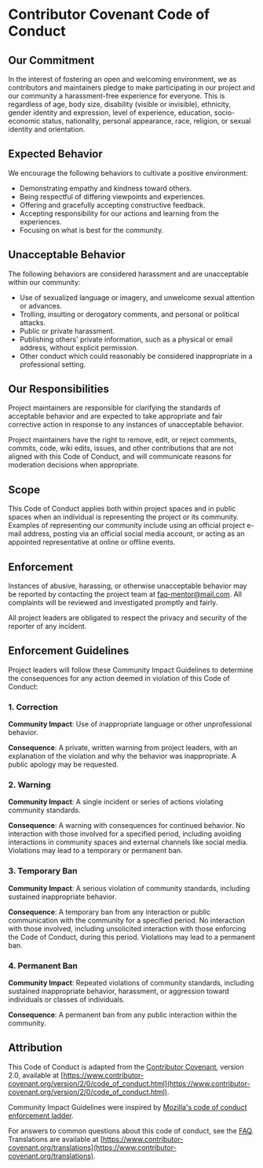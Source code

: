 # Contributor Covenant Code of Conduct

## Our Commitment

In the interest of fostering an open and welcoming environment, we as contributors and maintainers pledge to make participating in our project and our community a harassment-free experience for everyone. This is regardless of age, body size, disability (visible or invisible), ethnicity, gender identity and expression, level of experience, education, socio-economic status, nationality, personal appearance, race, religion, or sexual identity and orientation.

## Expected Behavior

We encourage the following behaviors to cultivate a positive environment:

- Demonstrating empathy and kindness toward others.
- Being respectful of differing viewpoints and experiences.
- Offering and gracefully accepting constructive feedback.
- Accepting responsibility for our actions and learning from the experiences.
- Focusing on what is best for the community.

## Unacceptable Behavior

The following behaviors are considered harassment and are unacceptable within our community:

- Use of sexualized language or imagery, and unwelcome sexual attention or advances.
- Trolling, insulting or derogatory comments, and personal or political attacks.
- Public or private harassment.
- Publishing others' private information, such as a physical or email address, without explicit permission.
- Other conduct which could reasonably be considered inappropriate in a professional setting.

## Our Responsibilities

Project maintainers are responsible for clarifying the standards of acceptable behavior and are expected to take appropriate and fair corrective action in response to any instances of unacceptable behavior.

Project maintainers have the right to remove, edit, or reject comments, commits, code, wiki edits, issues, and other contributions that are not aligned with this Code of Conduct, and will communicate reasons for moderation decisions when appropriate.

## Scope

This Code of Conduct applies both within project spaces and in public spaces when an individual is representing the project or its community. Examples of representing our community include using an official project e-mail address, posting via an official social media account, or acting as an appointed representative at online or offline events.

## Enforcement

Instances of abusive, harassing, or otherwise unacceptable behavior may be reported by contacting the project team at faq-mentor@mail.com. All complaints will be reviewed and investigated promptly and fairly.

All project leaders are obligated to respect the privacy and security of the reporter of any incident.

## Enforcement Guidelines

Project leaders will follow these Community Impact Guidelines to determine the consequences for any action deemed in violation of this Code of Conduct:

### 1. Correction

**Community Impact**: Use of inappropriate language or other unprofessional behavior.

**Consequence**: A private, written warning from project leaders, with an explanation of the violation and why the behavior was inappropriate. A public apology may be requested.

### 2. Warning

**Community Impact**: A single incident or series of actions violating community standards.

**Consequence**: A warning with consequences for continued behavior. No interaction with those involved for a specified period, including avoiding interactions in community spaces and external channels like social media. Violations may lead to a temporary or permanent ban.

### 3. Temporary Ban

**Community Impact**: A serious violation of community standards, including sustained inappropriate behavior.

**Consequence**: A temporary ban from any interaction or public communication with the community for a specified period. No interaction with those involved, including unsolicited interaction with those enforcing the Code of Conduct, during this period. Violations may lead to a permanent ban.

### 4. Permanent Ban

**Community Impact**: Repeated violations of community standards, including sustained inappropriate behavior, harassment, or aggression toward individuals or classes of individuals.

**Consequence**: A permanent ban from any public interaction within the community.

## Attribution

This Code of Conduct is adapted from the [Contributor Covenant](https://www.contributor-covenant.org), version 2.0, available at [https://www.contributor-covenant.org/version/2/0/code_of_conduct.html](https://www.contributor-covenant.org/version/2/0/code_of_conduct.html).

Community Impact Guidelines were inspired by [Mozilla's code of conduct enforcement ladder](https://github.com/mozilla/diversity).

For answers to common questions about this code of conduct, see the [FAQ](https://www.contributor-covenant.org/faq). Translations are available at [https://www.contributor-covenant.org/translations](https://www.contributor-covenant.org/translations).
